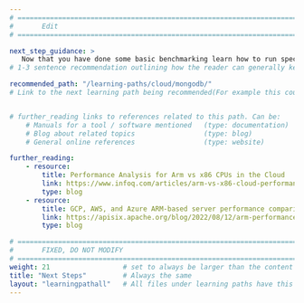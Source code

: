 ```yaml
---
# ================================================================================
#       Edit
# ================================================================================

next_step_guidance: >
   Now that you have done some basic benchmarking learn how to run specific applications and benchmark their performance. For example:
# 1-3 sentence recommendation outlining how the reader can generally keep learning about these topics, and a specific explanation of why the next step is being recommended.

recommended_path: "/learning-paths/cloud/mongodb/"
# Link to the next learning path being recommended(For example this could be /learning-paths/cloud/mongodb).


# further_reading links to references related to this path. Can be:
    # Manuals for a tool / software mentioned   (type: documentation)
    # Blog about related topics                 (type: blog)
    # General online references                 (type: website) 

further_reading:
    - resource:
        title: Performance Analysis for Arm vs x86 CPUs in the Cloud
        link: https://www.infoq.com/articles/arm-vs-x86-cloud-performance/
        type: blog
    - resource:
        title: GCP, AWS, and Azure ARM-based server performance comparison
        link: https://apisix.apache.org/blog/2022/08/12/arm-performance-google-aws-azure-with-apisix/
        type: blog

# ================================================================================
#       FIXED, DO NOT MODIFY
# ================================================================================
weight: 21                  # set to always be larger than the content in this path, and one more than 'review'
title: "Next Steps"         # Always the same
layout: "learningpathall"   # All files under learning paths have this same wrapper
---
```

